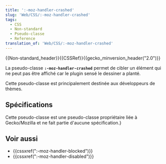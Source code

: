 ```yaml
---
title: ':-moz-handler-crashed'
slug: 'Web/CSS/:-moz-handler-crashed'
tags:
  - CSS
  - Non-standard
  - Pseudo-classe
  - Reference
translation_of: 'Web/CSS/:-moz-handler-crashed'
---
```

<div>{{Non-standard_header}}{{CSSRef}}{{gecko_minversion_header("2.0")}}</div>

<p>La pseudo-classe <strong><code>:-moz-handler-crashed</code></strong> permet de cibler un élément qui ne peut pas être affiché car le plugin sensé le dessiner a planté.</p>

<p>Cette pseudo-classe est principalement destinée aux développeurs de thèmes.</p>

<h2 id="Spécifications">Spécifications</h2>

<p>Cette pseudo-classe est une pseudo-classe propriétaire liée à Gecko/Mozilla et ne fait partie d'aucune spécification.}</p>

<h2 id="Voir_aussi">Voir aussi</h2>

<ul>
 <li>{{cssxref(":-moz-handler-blocked")}}</li>
 <li>{{cssxref(":-moz-handler-disabled")}}</li>
</ul>
